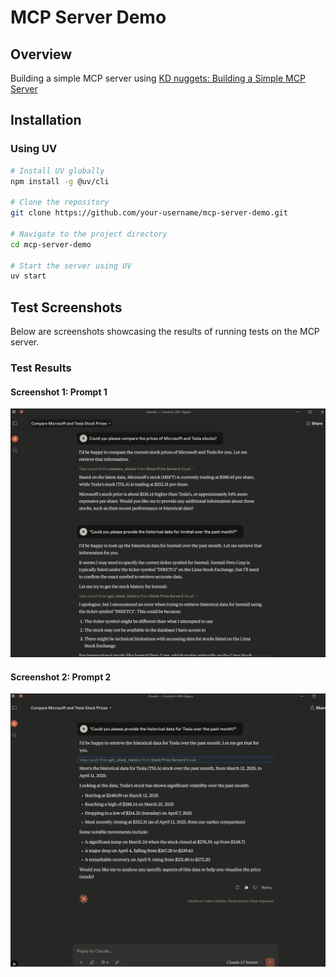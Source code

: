 # MCP Server Demo

## Overview
Building a simple MCP server using [KD nuggets: Building a Simple MCP Server](https://www.kdnuggets.com/building-a-simple-mcp-server)

## Installation
### Using UV

```bash
# Install UV globally
npm install -g @uv/cli

# Clone the repository
git clone https://github.com/your-username/mcp-server-demo.git

# Navigate to the project directory
cd mcp-server-demo

# Start the server using UV
uv start
```

## Test Screenshots

Below are screenshots showcasing the results of running tests on the MCP server.

### Test Results

#### Screenshot 1: Prompt 1
![Server Running](images/img01.png)

#### Screenshot 2: Prompt 2
![Successful Connection](images/img02.png)